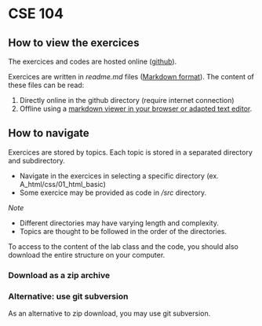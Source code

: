 # CSE 104

## How to view the exercices

The exercices and codes are hosted online ([github](https://github.com/)).

Exercices are written in _readme.md_ files ([Markdown format](https://github.com/adam-p/markdown-here/wiki/Markdown-Cheatsheet)). The content of these files can be read:
1. Directly online in the github directory (require internet connection)
2. Offline using a [markdown viewer in your browser or adapted text editor]().

## How to navigate

Exercices are stored by topics. Each topic is stored in a separated directory and subdirectory.
* Navigate in the exercices in selecting a specific directory (ex. A_html/css/01_html_basic)
* Some exercice may be provided as code in _/src_ directory.

_Note_ 
* Different directories may have varying length and complexity.
* Topics are thought to be followed in the order of the directories.

To access to the content of the lab class and the code, you should also download the entire structure on your computer.

### Download as a zip archive


### Alternative: use git subversion

As an alternative to zip download, you may use git subversion.



 
